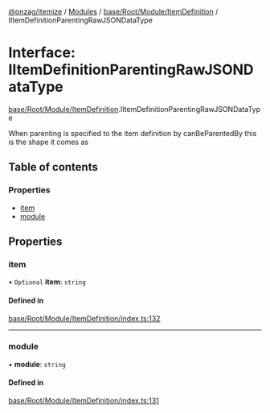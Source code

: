[@onzag/itemize](../README.md) / [Modules](../modules.md) / [base/Root/Module/ItemDefinition](../modules/base_Root_Module_ItemDefinition.md) / IItemDefinitionParentingRawJSONDataType

# Interface: IItemDefinitionParentingRawJSONDataType

[base/Root/Module/ItemDefinition](../modules/base_Root_Module_ItemDefinition.md).IItemDefinitionParentingRawJSONDataType

When parenting is specified to the item definition by
canBeParentedBy this is the shape it comes as

## Table of contents

### Properties

- [item](base_Root_Module_ItemDefinition.IItemDefinitionParentingRawJSONDataType.md#item)
- [module](base_Root_Module_ItemDefinition.IItemDefinitionParentingRawJSONDataType.md#module)

## Properties

### item

• `Optional` **item**: `string`

#### Defined in

[base/Root/Module/ItemDefinition/index.ts:132](https://github.com/onzag/itemize/blob/f2db74a5/base/Root/Module/ItemDefinition/index.ts#L132)

___

### module

• **module**: `string`

#### Defined in

[base/Root/Module/ItemDefinition/index.ts:131](https://github.com/onzag/itemize/blob/f2db74a5/base/Root/Module/ItemDefinition/index.ts#L131)
